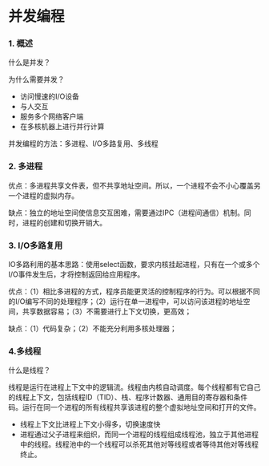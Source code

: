 # 并发编程

### 1. 概述

 什么是并发？

为什么需要并发？

* 访问慢速的I/O设备
* 与人交互
* 服务多个网络客户端
* 在多核机器上进行并行计算

并发编程的方法：多进程、I/O多路复用、多线程

### 2. 多进程

优点：多进程共享文件表，但不共享地址空间。所以，一个进程不会不小心覆盖另一个进程的虚拟内存。

缺点：独立的地址空间使信息交互困难，需要通过IPC（进程间通信）机制。同时，进程的创建和切换开销大。

### 3. I/O多路复用

IO多路利用的基本思路：使用select函数，要求内核挂起进程，只有在一个或多个I/O事件发生后，才将控制返回给应用程序。

优点：（1）相比多进程的方式，程序员能更灵活的控制程序的行为。可以根据不同的I/O编写不同的处理程序；（2）运行在单一进程中，可以访问该进程的地址空间，共享数据容易；（3）不需要进行上下文切换，更高效；

缺点：（1）代码复杂；（2）不能充分利用多核处理器；

### 4.多线程

什么是线程？

线程是运行在进程上下文中的逻辑流。线程由内核自动调度。每个线程都有它自己的线程上下文，包括线程ID（TID）、栈、程序计数器、通用目的寄存器和条件码。运行在同一个进程的所有线程共享该进程的整个虚拟地址空间和打开的文件。

* 线程上下文比进程上下文小得多，切换速度快
* 进程通过父子进程来组织，而同一个进程的线程组成线程池，独立于其他进程中的线程。线程池中的一个线程可以杀死其他对等线程或者等待其他对等线程终止。

